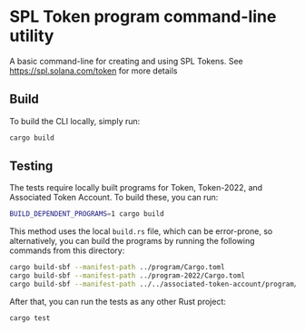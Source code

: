 # SPL Token program command-line utility

A basic command-line for creating and using SPL Tokens. See https://spl.solana.com/token for more details

## Build

To build the CLI locally, simply run:

```sh
cargo build
```

## Testing

The tests require locally built programs for Token, Token-2022, and Associated
Token Account. To build these, you can run:

```sh
BUILD_DEPENDENT_PROGRAMS=1 cargo build
```

This method uses the local `build.rs` file, which can be error-prone, so alternatively,
you can build the programs by running the following commands from this directory:

```sh
cargo build-sbf --manifest-path ../program/Cargo.toml
cargo build-sbf --manifest-path ../program-2022/Cargo.toml
cargo build-sbf --manifest-path ../../associated-token-account/program/Cargo.toml
```

After that, you can run the tests as any other Rust project:

```sh
cargo test
```
